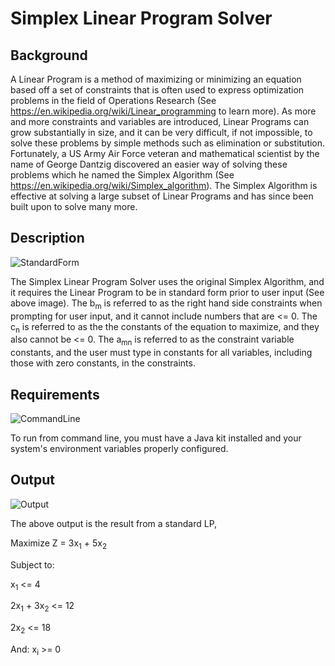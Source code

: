 # Simplex Linear Program Solver

## Background

A Linear Program is a method of maximizing or minimizing an equation based off a set of constraints that is often used to express optimization problems in the field of Operations Research (See https://en.wikipedia.org/wiki/Linear_programming to learn more). 
As more and more constraints and variables are introduced, Linear Programs can grow substantially in size, and it can be very difficult, if not impossible, to solve these problems by simple methods such as elimination or substitution. Fortunately, a US Army Air Force veteran and mathematical scientist by the name of George Dantzig discovered an easier way of solving these problems which he named the Simplex Algorithm (See https://en.wikipedia.org/wiki/Simplex_algorithm). The Simplex Algorithm is effective at solving a large subset of Linear Programs and has since been built upon to solve many more.

## Description

![StandardForm](https://user-images.githubusercontent.com/48270610/107437223-810a7a00-6ae3-11eb-916d-d866eddcf121.PNG)

The Simplex Linear Program Solver uses the original Simplex Algorithm, and it requires the Linear Program to be in standard form prior to user input (See above image). The b<sub>m</sub> is referred to as the right hand side constraints when prompting for user input, and it cannot include numbers that are <= 0. The c<sub>n</sub> is referred to as the the constants of the equation to maximize, and they also cannot be <= 0. The a<sub>mn</sub> is referred to as the constraint variable constants, and the user must type in constants for all variables, including those with zero constants, in the constraints.
  
## Requirements

![CommandLine](https://user-images.githubusercontent.com/48270610/107435750-6b945080-6ae1-11eb-86a3-b4379599acea.PNG)

To run from command line, you must have a Java kit installed and your system's environment variables properly configured.

## Output

![Output](https://user-images.githubusercontent.com/48270610/107436007-caf26080-6ae1-11eb-8de9-0b52bca7abfe.PNG)

The above output is the result from a standard LP,

Maximize Z = 3x<sub>1</sub> + 5x<sub>2</sub>

Subject to: 

  x<sub>1</sub> <= 4

  2x<sub>1</sub> + 3x<sub>2</sub> <= 12
           
  2x<sub>2</sub> <= 18
  
And: x<sub>i</sub> >= 0
